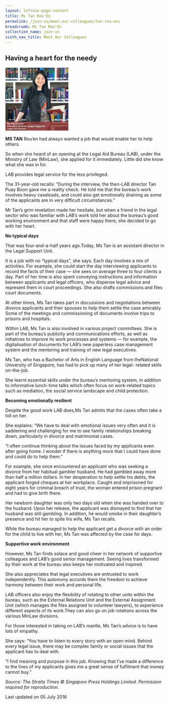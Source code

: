 ```yaml
---
layout: leftnav-page-content
title: Ms Tan Rou'En
permalink: /join-us/meet-our-colleagues/tan-rou-en/
breadcrumb: Ms Tan Rou'En
collection_name: join-us
sixth_nav_title: Meet Our Colleagues
---
```


<style>
  .image {width: 200px;}
  .image img {max-width: 100%;}
</style>

Having a heart for the needy
---

<div class="image"><img src="/images/1467709579904.jpg/"></div>

**MS TAN** Rou’en had always wanted a job that would enable her to help others.

So when she heard of an opening at the Legal Aid Bureau (LAB), under the Ministry of Law (MinLaw), she applied for it immediately. Little did she know what she was in for.

LAB provides legal service for the less privileged.

The 31-year-old recalls: “During the interview, the then-LAB director Tan Puay Boon gave me a reality check. He told me that the bureau’s work involves heavy caseloads, and could also get emotionally draining as some of the applicants are in very difficult circumstances.”

Mr Tan’s grim revelation made her hesitate, but when a friend in the legal sector who was familiar with LAB’s work told her about the bureau’s good working environment and that staff were happy there, she decided to go with her heart.

**No typical days**

That was four-and-a-half years ago.Today, Ms Tan is an assistant director in the Legal Support Unit.

It is a job with no “typical days”, she says. Each day involves a mix of activities. For example, she could start the day interviewing applicants to record the facts of their case — she sees on average three to four clients a day. Part of her time is also spent conveying instructions and information between applicants and legal officers, who dispense legal advice and represent them in court proceedings. She also drafts commissions and files court documents.

At other times, Ms Tan takes part in discussions and negotiations between divorce applicants and their spouses to help them settle the case amicably. Some of the meetings and commissioning of documents involve trips to prisons and hospitals.

Within LAB, Ms Tan is also involved in various project committees. She is part of the bureau’s publicity and communications efforts, as well as initiatives to improve its work processes and systems — for example, the digitalisation of documents for LAB’s new paperless case management system and the mentoring and training of new legal executives.

Ms Tan, who has a Bachelor of Arts in English Language from theNational University of Singapore, has had to pick up many of her legal- related skills on-the-job.

She learnt essential skills under the bureau’s mentoring system, in addition to informative lunch-time talks which often focus on work-related topics such as mediation, the social service landscape and child protection.

**Becoming emotionally resilient**

Despite the good work LAB does,Ms Tan admits that the cases often take a toll on her.

She explains: “We have to deal with emotional issues very often and it is saddening and challenging for me to see family relationships breaking down, particularly in divorce and matrimonial cases.

“I often continue thinking about the issues faced by my applicants even after going home. I wonder if there is anything more that I could have done and could do to help them.”

For example, she once encountered an applicant who was seeking a divorce from her habitual gambler husband. He had gambled away more than half a million dollars. In her desperation to help settle his debts, the applicant forged cheques at her workplace. Caught and imprisoned for eight years for criminal breach of trust, the woman entered prison pregnant and had to give birth there.

Her newborn daughter was only two days old when she was handed over to the husband. Upon her release, the applicant was dismayed to find that her husband was still gambling. In addition, he would smoke in their daughter’s presence and hit her to spite his wife, Ms Tan recalls.

While the bureau managed to help the applicant get a divorce with an order for the child to live with her, Ms Tan was affected by the case for days.

**Supportive work environment**

However, Ms Tan finds solace and good cheer in her network of supportive colleagues and LAB’s good senior management. Seeing lives transformed by their work at the bureau also keeps her motivated and inspired.

She also appreciates that legal executives are entrusted to work independently. This autonomy accords them the freedom to achieve harmony between their work and personal life.

LAB officers also enjoy the flexibility of rotating to other units within the bureau, such as the External Relations Unit and the External Assignment Unit (which manages the files assigned to volunteer lawyers), to experience different aspects of its work.They can also go on job rotations across the various MinLaw divisions.

For those interested in taking on LAB’s mantle, Ms Tan’s advice is to have lots of empathy.

She says: “You have to listen to every story with an open mind. Behind every legal issue, there may be complex family or social issues that the applicant has to deal with.

“I find meaning and purpose in this job. Knowing that I’ve made a difference to the lives of my applicants gives me a great sense of fulfilment that money cannot buy.”


*Source: The Straits Times © Singapore Press Holdings Limited. Permission required for reproduction.*

<p class="right-side-updated">Last updated on 05 July 2016</p> 

